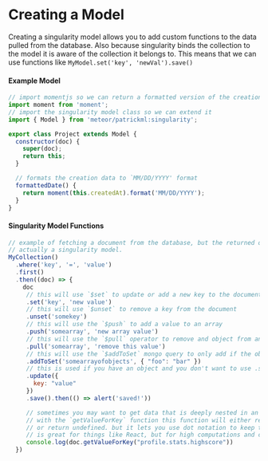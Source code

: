 # Creating a Model

Creating a singularity model allows you to add custom functions to the data pulled from the database. Also because singularity binds the collection to the model it is aware of the collection it belongs to. This means that we can use functions like `MyModel.set('key', 'newVal').save()`


#### Example Model

```js
// import momentjs so we can return a formatted version of the creation date.
import moment from 'moment';
// import the singularity model class so we can extend it
import { Model } from 'meteor/patrickml:singularity';

export class Project extends Model {
  constructor(doc) {
    super(doc);
    return this;
  }

  // formats the creation data to `MM/DD/YYYY' format
  formattedDate() {
    return moment(this.createdAt).format('MM/DD/YYYY');
  }
}

```

#### Singularity Model Functions

```js
// example of fetching a document from the database, but the returned object is 
// actually a singularity model.
MyCollection()
  .where('key', '=', 'value')
  .first()
  .then((doc) => {
    doc
     // this will use `$set` to update or add a new key to the document
     .set('key', 'new value')
     // this will use `$unset` to remove a key from the document
     .unset('somekey')
     // this will use the `$push` to add a value to an array
     .push('somearray', 'new array value')
     // this will use the `$pull` operator to remove and object from an array
     .pull('somearray', 'remove this value')
     // this will use the `$addToSet` mongo query to only add if the object is unique
     .addToSet('somearrayofobjects', { "foo": "bar" })
     // this is used if you have an object and you don't want to use .set() for each key
     .update({ 
       key: "value"
     })
     .save().then(() => alert('saved!'))

     // sometimes you may want to get data that is deeply nested in an object you can do so
     // with the `getValueForKey` function this function will either return the value 
     // or return undefined. but it lets you use dot notation to keep things safe. This 
     // is great for things like React, but for high computations and calculation is not ideal 
     console.log(doc.getValueForKey("profile.stats.highscore"))
  })

```



